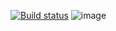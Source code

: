 [![Build status](https://ci.appveyor.com/api/projects/status/wq9r7iewi4edio6m?svg=true)](https://ci.appveyor.com/project/EldarKhismatov/patterns-1)
![image](https://github.com/EldarKhismatov/Patterns_1/assets/109541884/3b4bdd02-80e7-47d0-b1aa-0f233c718c82)

